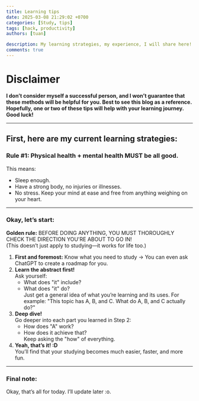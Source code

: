```yaml
---
title: Learning tips
date: 2025-03-08 21:29:02 +0700
categories: [Study, tips]
tags: [hack, productivity]
authors: [tuan]

description: My learning strategies, my experience, I will share here!
comments: true
---
```

# Disclaimer  

__I don’t consider myself a successful person, and I won’t guarantee that these methods will be helpful for you. Best to see this blog as a reference. Hopefully, one or two of these tips will help with your learning journey. Good luck!__

---  

## First, here are my current learning strategies:  

### Rule #1: Physical health + mental health MUST be all good.  
This means:  
- Sleep enough.  
- Have a strong body, no injuries or illnesses.  
- No stress. Keep your mind at ease and free from anything weighing on your heart.  

---  

### Okay, let’s start:  

**Golden rule:** BEFORE DOING ANYTHING, YOU MUST THOROUGHLY CHECK THE DIRECTION YOU'RE ABOUT TO GO IN!  
(This doesn’t just apply to studying—it works for life too.)  

1. **First and foremost:** Know what you need to study -> You can even ask ChatGPT to create a roadmap for you.  
2. **Learn the abstract first!**  
   Ask yourself:  
   - What does "it" include?  
   - What does "it" do?  
   Just get a general idea of what you’re learning and its uses. For example: "This topic has A, B, and C. What do A, B, and C actually do?"  
3. **Deep dive!**  
   Go deeper into each part you learned in Step 2:  
   - How does "A" work?  
   - How does it achieve that?  
   Keep asking the "how" of everything.  
4. **Yeah, that’s it! :D**  
   You’ll find that your studying becomes much easier, faster, and more fun.  

---  

### Final note:  

Okay, that’s all for today. I’ll update later :o.

